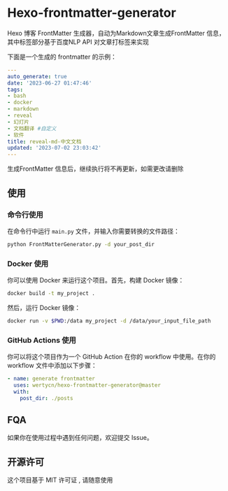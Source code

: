 # Hexo-frontmatter-generator

Hexo 博客 FrontMatter 生成器，自动为Markdown文章生成FrontMatter 信息， 其中标签部分基于百度NLP API 对文章打标签来实现

下面是一个生成的 frontmatter 的示例：

```yaml
---
auto_generate: true
date: '2023-06-27 01:47:46'
tags:
- bash
- docker
- markdown
- reveal
- 幻灯片
- 文档翻译 #自定义
- 软件
title: reveal-md-中文文档
updated: '2023-07-02 23:03:42'
---
```

生成FrontMatter 信息后，继续执行将不再更新，如需更改请删除


## 使用

### 命令行使用

在命令行中运行 `main.py` 文件，并输入你需要转换的文件路径：

```bash
python FrontMatterGenerator.py -d your_post_dir
```

### Docker 使用

你可以使用 Docker 来运行这个项目。首先，构建 Docker 镜像：

```bash
docker build -t my_project .
```

然后，运行 Docker 镜像：

```bash
docker run -v $PWD:/data my_project -d /data/your_input_file_path
```

### GitHub Actions 使用

你可以将这个项目作为一个 GitHub Action 在你的 workflow 中使用。在你的 workflow 文件中添加以下步骤：

```yaml
- name: generate frontmatter
  uses: wertycn/hexo-frontmatter-generator@master
  with:
    post_dir: ./posts
```




## FQA

如果你在使用过程中遇到任何问题，欢迎提交 Issue。

   

## 开源许可

这个项目基于 MIT 许可证 , 请随意使用
